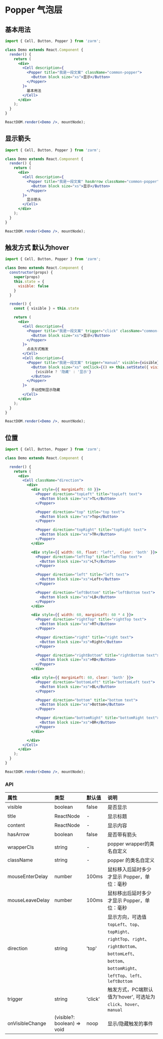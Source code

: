 # Popper 气泡层

## 基本用法
```jsx
import { Cell, Button, Popper } from 'zarm';

class Demo extends React.Component {
  render() {
    return (
      <div>
        <Cell description={
          <Popper title="我是一段文案" className="common-popper">
            <Button block size="xs">显示</Button>
          </Popper>
        }>
          基本用法
        </Cell>
      </div>
    );
  }
}

ReactDOM.render(<Demo />, mountNode);
```

## 显示箭头
```jsx
import { Cell, Button, Popper } from 'zarm';

class Demo extends React.Component {
  render() {
    return (
      <div>
        <Cell description={
          <Popper title="我是一段文案" hasArrow className="common-popper">
            <Button block size="xs">显示</Button>
          </Popper>
        }>
          显示箭头
        </Cell>
      </div>
    );
  }
}

ReactDOM.render(<Demo />, mountNode);
```

## 触发方式 默认为hover
```jsx
import { Cell, Button, Popper } from 'zarm';

class Demo extends React.Component {
  constructor(props) {
    super(props)
    this.state = {
      visible: false
    }
  }

  render() {
    const { visible } = this.state

    return (
      <div>
        <Cell description={
          <Popper title="我是一段文案" trigger="click" className="common-popper">
            <Button block size="xs">显示</Button>
          </Popper>
        }>
          点击方式触发
        </Cell>
        <Cell description={
          <Popper title="我是一段文案" trigger="manual" visible={visible} className="common-popper">
            <Button block size="xs" onClick={() => this.setState({ visible: !visible })}>
              {visible ? '隐藏' : '显示'}
            </Button>
          </Popper>
        }>
            手动控制显示隐藏
        </Cell>
      </div>
    );
  }
}

ReactDOM.render(<Demo />, mountNode);
```

## 位置
```jsx
import { Cell, Button, Popper } from 'zarm';

class Demo extends React.Component {

  render() {
    return (
      <div>
        <Cell className="direction">
          <div>
            <div style={{ marginLeft: 60 }}>
              <Popper direction="topLeft" title="topLeft text">
                <Button block size="xs">TL</Button>
              </Popper>

              <Popper direction="top" title="top text">
                <Button block size="xs">Top</Button>
              </Popper>

              <Popper direction="topRight" title="topRight text">
                <Button block size="xs">TR</Button>
              </Popper>
            </div>

            <div style={{ width: 60, float: "left",  clear: 'both' }}>
              <Popper direction="leftTop" title="leftTop text">
                <Button block size="xs">LT</Button>
              </Popper>

              <Popper direction="left" title="left text">
                <Button block size="xs">Left</Button>
              </Popper>

              <Popper direction="leftBottom" title="leftBottom text">
                <Button block size="xs">LB</Button>
              </Popper>
            </div>

            <div style={{ width: 60, marginLeft: 60 * 4 }}>
              <Popper direction="rightTop" title="rightTop text">
                <Button block size="xs">RT</Button>
              </Popper>

              <Popper direction="right" title="right text">
                <Button block size="xs">Right</Button>
              </Popper>

              <Popper direction="rightBottom" title="rightBottom text">
                <Button block size="xs">RB</Button>
              </Popper>
            </div>

            <div style={{ marginLeft: 60, clear: 'both' }}>
              <Popper direction="bottomLeft" title="bottomLeft text">
                <Button block size="xs">BL</Button>
              </Popper>

              <Popper direction="bottom" title="bottom text">
                <Button block size="xs">Bottom</Button>
              </Popper>

              <Popper direction="bottomRight" title="bottomRight text">
                <Button block size="xs">BR</Button>
              </Popper>
            </div>

          </div>
        </Cell>
      </div>
    );
  }
}

ReactDOM.render(<Demo />, mountNode);
```


### API
| 属性 | 类型 | 默认值 | 说明 |
| :--- | :--- | :--- | :--- |
| visible | boolean | false | 是否显示 |
| title | ReactNode | - | 显示标题 |
| content | ReactNode | - | 显示内容 |
| hasArrow | boolean | false | 是否带有箭头 |
| wrapperCls | string | - | popper wrapper的类名自定义 |
| className | string | - | popper 的类名自定义 |
| mouseEnterDelay | number | 100ms | 鼠标移入后延时多少才显示 Popper，单位：毫秒 |
| mouseLeaveDelay | number | 100ms | 鼠标移出后延时多少才显示 Popper，单位：毫秒 |
| direction | string | 'top' | 显示方向，可选值 `topLeft`、`top`、`topRight`、`rightTop`、`right`、`rightBottom`、`bottomLeft`、`bottom`、`bottomRight`、`leftTop`、`left`、`leftBottom` |
| trigger | string | 'click' | 触发方式，PC端默认值为'hover', 可选址为 `click`、`hover`、`manual` |
| onVisibleChange | (visible?: boolean) => void | noop | 显示/隐藏触发的事件 |
